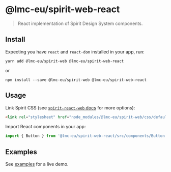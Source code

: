# @lmc-eu/spirit-web-react

> React implementation of Spirit Design System components.

## Install

Expecting you have `react` and `react-dom` installed in your app, run:

```shell
yarn add @lmc-eu/spirit-web @lmc-eu/spirit-web-react
```

or

```shell
npm install --save @lmc-eu/spirit-web @lmc-eu/spirit-web-react
```

## Usage

Link Spirit CSS (see [`spirit-react-web` docs][web-docs] for more options):

```html
<link rel="stylesheet" href="node_modules/@lmc-eu/spirit-web/css/default/components.min.css" />
```

Import React components in your app:

```jsx
import { Button } from '@lmc-eu/spirit-web-react/src/components/Button';
```

## Examples

See [examples] for a live demo.

[web-docs]: https://github.com/lmc-eu/spirit-design-system/blob/main/src/web/README.md
[examples]: https://github.com/lmc-eu/spirit-design-system/tree/main/examples/web-react
